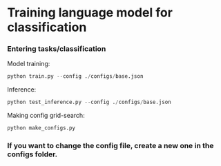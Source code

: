 # Training language model for classification
### Entering tasks/classification

Model training: 
```python
python train.py --config ./configs/base.json
```

Inference:
```python
python test_inference.py --config ./configs/base.json
```

Making config grid-search:
```python
python make_configs.py
```

### If you want to change the config file, create a new one in the configs folder.

